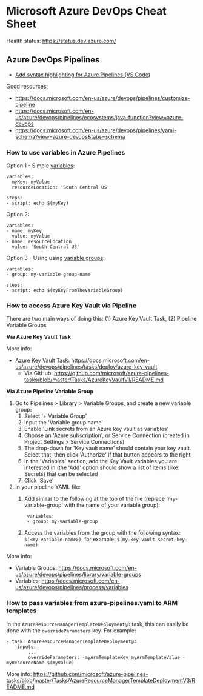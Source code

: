 # Microsoft Azure DevOps Cheat Sheet

Health status: https://status.dev.azure.com/

## Azure DevOps Pipelines

- [Add syntax highlighting for Azure Pipelines (VS Code)](https://marketplace.visualstudio.com/items?itemName=ms-azure-devops.azure-pipelines)

Good resources:
- https://docs.microsoft.com/en-us/azure/devops/pipelines/customize-pipeline
- https://docs.microsoft.com/en-us/azure/devops/pipelines/ecosystems/java-function?view=azure-devops
- https://docs.microsoft.com/en-us/azure/devops/pipelines/yaml-schema?view=azure-devops&tabs=schema

### How to use variables in Azure Pipelines

Option 1 - Simple [variables](https://docs.microsoft.com/en-us/azure/devops/pipelines/process/variables?view=azure-devops&tabs=yaml%2Cbatch):

    variables:
      myKey: myValue
      resourceLocation: 'South Central US'
    
    steps:
    - script: echo $(myKey)

Option 2:

    variables:
    - name: myKey
      value: myValue
    - name: resourceLocation
      value: 'South Central US'

Option 3 - Using using [variable groups](https://docs.microsoft.com/en-us/azure/devops/pipelines/library/variable-groups?view=azure-devops&tabs=yaml):

    variables:
    - group: my-variable-group-name
    
    steps:
    - script: echo $(myKeyFromTheVariableGroup)

### How to access Azure Key Vault via Pipeline
There are two main ways of doing this: (1) Azure Key Vault Task, (2) Pipeline Variable Groups

**Via Azure Key Vault Task**

More info:
- Azure Key Vault Task: https://docs.microsoft.com/en-us/azure/devops/pipelines/tasks/deploy/azure-key-vault
    - Via GitHub: https://github.com/microsoft/azure-pipelines-tasks/blob/master/Tasks/AzureKeyVaultV1/README.md

**Via Azure Pipeline Variable Group**
1. Go to Pipelines > Library > Variable Groups, and create a new variable group:
    1. Select '+ Variable Group'
    2. Input the 'Variable group name'
    3. Enable 'Link secrets from an Azure key vault as variables'
    4. Choose an 'Azure subscription', or Service Connection (created in Project Settings > Service Connections)
    5. The drop-down for 'Key vault name' should contain your key vault. Select that, then click 'Authorize' if that button appears to the right
    6. In the 'Variables' section, add the Key Vault variables you are interested in (the 'Add' option should show a list of items (like Secrets) that can be selected
    7. Click 'Save'
2. In your pipeline YAML file:
    1. Add similar to the following at the top of the file (replace 'my-variable-group' with the name of your variable group):
        
            variables:
            - group: my-variable-group
        
    2. Access the variables from the group with the following syntax: `$(<my-variable-name>)`, for example: `$(my-key-vault-secret-key-name)`   

More info:
- Variable Groups: https://docs.microsoft.com/en-us/azure/devops/pipelines/library/variable-groups
- Variables: https://docs.microsoft.com/en-us/azure/devops/pipelines/process/variables

### How to pass variables from azure-pipelines.yaml to ARM templates

In the `AzureResourceManagerTemplateDeployment@3` task, this can easily be done with the `overrideParameters` key. For example:

    - task: AzureResourceManagerTemplateDeployment@3
        inputs:
            ...
            overrideParameters: -myArmTemplateKey myArmTemplateValue -myResourceName $(myValue)

More info: https://github.com/microsoft/azure-pipelines-tasks/blob/master/Tasks/AzureResourceManagerTemplateDeploymentV3/README.md

